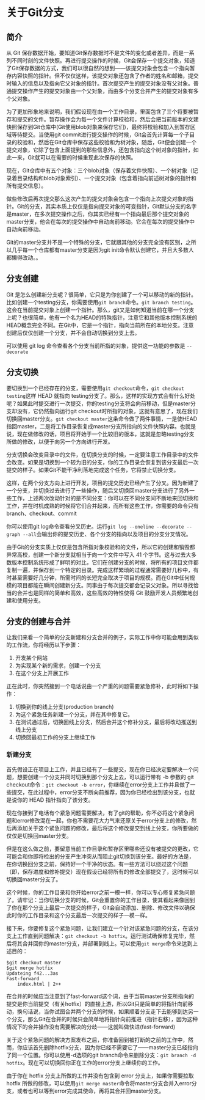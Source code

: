 # 关于Git分支

## 简介

从 Git 保存数据开始，要知道Git保存数据时不是文件的变化或者差异，而是一系列不同时刻的文件快照。再进行提交操作的时候，Git会保存一个提交对象，知道了Git保存数据的方式，我们可以很自然的想到——该提交对象会包含一个指向暂存内容快照的指针。但不仅仅这样，该提交对象还包含了作者的姓名和邮箱，提交时输入的信息以及指向它父对象的指针。首次提交产生的提交对象没有父对象。普通提交操作产生的提交对象由一个父对象，而由多个分支合并产生的提交对象有多个父对象。

为了更加形象地来说明，我们假设现在由一个工作目录，里面包含了三个将要被暂存和提交的文件。暂存操作会为每一个文件计算校验和，然后会把当前版本的文建快照保存到Git仓库中(Git使用blob对象来保存它们)，最终将校验和加入到暂存区域等待提交。当使用git commit进行提交操作的时候，Git会首先计算每一个子目录的校验和，然后在Git仓库中保存这些校验和为树对象，随后，Git便会创建一个提交对象，它除了包含上面提到的那些信息外，还包含指向这个树对象的指针，如此一来，Git就可以在需要的时候重现此次保存的快照。

现在，Git仓库中有五个对象：三个blob对象（保存着文件快照）、一个树对象（记录着目录结构和blob对象索引）、一个提交对象（包含着指向前述树对象的指针和所有提交信息）。

做些修改后再次提交那么这次产生的提交对象会包含一个指向上次提交对象的指针。Git的分支，其实本质上仅仅是指向提交对象的可变指针，Git默认分支的名字是master，在多次提交操作之后，你其实已经有一个指向最后那个提交对象的master分支，他会在每次的提交操作中自动向前移动。它会在每次的提交操作中自动向前移动。

Git的master分支并不是一个特殊的分支，它就跟其他的分支完全没有区别，之所以几乎每一个仓库都有master分支是因为git init命令默认创建它，并且大多数人都懒得改动。。

## 分支创建

Git 是怎么创建新分支呢？很简单，它只是为你创建了一个可以移动的新的指针。比如创建一个testing分支，你需要使用`git branch`命令。`git branch testing`。这会在当前提交对象上创建一个指针。那么，git又是如何知道当前在哪一个分支上呢？也很简单，他有一个名为HEAD的特殊指针，注意它和其他版本控制系统的HEAD概念完全不同。在Git中，它是一个指针，指向当前所在的本地分支。注意创建后仅仅创建一个分支，并不会自动切换到分支上去。

可以使用 git log 命令查看各个分支当前所指的对象，提供这一功能的参数是 `--decorate`

## 分支切换

要切换到一个已经存在的分支，需要使用`git checkout`命令，`git checkout testing`这样 HEAD 就指向 testing分支了。那么，这样的实现方式会有什么好处呢？如果此时提交进行一次提交，你的testing分支将会向前移动，但是master分支却没有，它仍然指向运行git checkout时所指的对象，这就有意思了，现在我们切换回master分支。`git checkout master`这条命令做了两件事情，一是使HEAD指回master，二是将工作目录恢复成master分支所指向的文件快照内容。也就是说，现在做修改的话，项目将开始于一个比较旧的版本，这就是忽略testing分支所做的修改，以便于向另一个方向进行开发。

分支切换会改变目录中的文件，在切换分支的时候，一定要注意工作目录中的文件会改变。如果是切换到一个较为旧的分支，你的工作目录会恢复到该分支最后一次提交的样子。如果Git不能干净利落地完成这个任务，它将禁止切换分支。

这样，在两个分支方向上进行开发，项目的提交历史已经产生了分叉。因为新建了一个分支，并切换过去进行了一些操作，随后又切换回master分支进行了另外一些工作，上述两次改动针对的是不同分支：你可以在不同分支间不断地来回切换和工作，并在时机成熟的时候将它们合并起来，而所有这些工作，你需要的命令只有branch、checkout、commit


你可以使用git log命令查看分叉历史。运行`git log --oneline --decorate --graph --all`会输出你的提交历史、各个分支的指向以及项目的分支分叉情况。       

由于Git的分支实质上仅仅是包含所指对象校验和的文件，所以它的创建和销毁都异常高校，创建一个新分支就相当于向一个文件中写入 41 个字节。这与过去大多数版本控制系统形成了鲜明的对比，它们在创建分支的时候，将所有的项目文件都复制一遍，并保存到一个特定的目录。完成这样繁琐的过程通常需要好几秒中，有时甚至需要好几分钟，所需时间的长短完全取决于项目的规模。而在Git中任何规模的项目都能在瞬间创建新分支。同事由于每次提交都会记录父对象。所以寻找恰当的合并也是同样的简单和高效，这些高效的特性使得 Git 鼓励开发人员频繁地创建和使用分支。

## 分支的创建与合并

让我们来看一个简单的分支新建和分支合并的例子，实际工作中你可能会用到类似的工作流，你将经历以下步骤：

1. 开发某个网站
2. 为实现某个新的需求，创建一个分支
3. 在这个分支上开展工作

正在此时，你突然接到一个电话说由一个严重的问题需要紧急修补，此时将如下操作：

1. 切换到你的线上分支(production branch)
2. 为这个紧急任务新建一个分支，并在其中修复它。
3. 在测试通过后，切换回线上分支，然后合并这个修补分支，最后将改动推送到线上分支
4. 切换回最初工作的分支上继续工作

### 新建分支

首先假设正在项目上工作，并且已经有了一些提交，现在你已经决定要解决一个问题，想要创建一个分支并同时切换到那个分支上去，可以运行带有 -b 参数的 git checkout命令：`git checkout -b error`，你继续在error分支上工作并且做了一些提交，在此过程中，error分支不断向前推荐，因为你已经检出到该分支，也就是说你的 HEAD 指针指向了该分支。

现在你接到了电话有个紧急问题需要解决，有了git的帮助，你不必将这个紧急问题和error修改混在一起，你也不需要花大力气来还原关于error分支上的修改，然后再添加关于这个紧急问题的修改，最后将这个修改提交到线上分支，你所要做的仅仅是切换回master分支。

但是在这么做之前，要留意当前工作目录和暂存区里哪些还没有被提交的更改，它可能会和你即将检出的分支产生冲突从而阻止git切换到该分支。最好的方法是，在你切换回分支之前，保持好一个干净的状态。有一些方法可以绕过这个问题（即，保存进度和修补提交）现在假设已经将所有的修改全部提交了，这时候可以切换回master分支了。

这个时候，你的工作目录和你开始error之前一模一样，你可以专心修复紧急问题了。请牢记：当你切换分支的时候，Git会重置你的工作目录，使其看起来像回到了你在那个分支上最后一次提交的样子，Git会自动添加、删除、修改文件以确保此时你的工作目录和这个分支最后一次提交的样子一模一样。

接下来，你要修复这个紧急问题，让我们建立一个针对该紧急问题的分支，在该分支上工作直到问题解决：`git checkout -b hotfix`。运行测试确保修复完毕，然后将其合并回你的master分支，并部署到线上。可以使用`git merge`命令来达到上述目的：
```shell
$git checkout master
$git merge hotfix
Updateing f42...3as
Fast-forward
    index.html | 2++
```

在合并的时候应当注意到了fast-forward这个词，由于当前master分支所指向的提交是你当前提交（有关hotfix）的直接上游，所以Git只是简单的将指针向前移动，换句话说，当你试图合并两个分支的时候，如果顺着分支走下去能够到达另一个分支，那么Git在合并的时候只会简单地将指针向前推进（指针右移），因为这种情况下的合并操作没有需要解决的分歧——这就叫做快进(fast-forward)

关于这个紧急问题的解决方案发布之后，你准备回到被打断的之前的工作中，然而，你应该首先删除hotfix分支，因为你已经不需要它了——master分支已经指向了同一个位置。你可以使用-d选项的git branch命令来删除分支：`git branch -d hotfix`。现在可以切换回你正在工作的error分支上继续你的工作。

由于你在 hotfix 分支上所做的工作并没有包含到 error 分支上，如果你需要拉取 hotfix 所做的修改，可以使用`git merge master`命令将master分支合并入error分支，或者也可以等到error完成其使命，再将其合并回master分支。